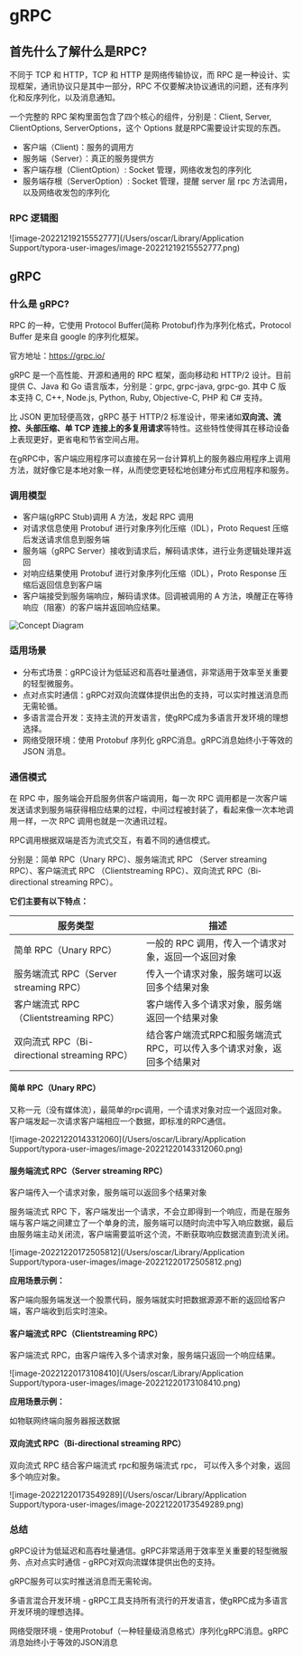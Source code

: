 # gRPC



## 首先什么了解什么是RPC?

不同于 TCP 和 HTTP，TCP 和 HTTP 是网络传输协议，而 RPC 是一种设计、实现框架，通讯协议只是其中一部分，RPC 不仅要解决协议通讯的问题，还有序列化和反序列化，以及消息通知。

一个完整的 RPC 架构里面包含了四个核心的组件，分别是：Client, Server, ClientOptions, ServerOptions，这个 Options 就是RPC需要设计实现的东西。

- 客户端（Client)：服务的调用方
- 服务端（Server）：真正的服务提供方
- 客户端存根（ClientOption）: Socket 管理，网络收发包的序列化
- 服务端存根（ServerOption）: Socket 管理，提醒 server 层 rpc 方法调用，以及网络收发包的序列化

### RPC 逻辑图

![image-20221219215552777](/Users/oscar/Library/Application Support/typora-user-images/image-20221219215552777.png)



## gRPC

### 什么是 gRPC?

RPC 的一种，它使用 Protocol Buffer(简称 Protobuf)作为序列化格式，Protocol Buffer 是来自 google 的序列化框架。

官方地址：https://grpc.io/

gRPC 是一个高性能、开源和通用的 RPC 框架，面向移动和 HTTP/2 设计。目前提供 C、Java 和 Go 语言版本，分别是：grpc, grpc-java, grpc-go. 其中 C 版本支持 C, C++, Node.js, Python, Ruby, Objective-C, PHP 和 C# 支持。

比 JSON 更加轻便高效，gRPC 基于 HTTP/2 标准设计，带来诸如**双向流、流控、头部压缩、单 TCP 连接上的多复用请求**等特性。这些特性使得其在移动设备上表现更好，更省电和节省空间占用。

在gRPC中，客户端应用程序可以直接在另一台计算机上的服务器应用程序上调用方法，就好像它是本地对象一样，从而使您更轻松地创建分布式应用程序和服务。

### 调用模型

- 客户端(gRPC Stub)调用 A 方法，发起 RPC 调用
- 对请求信息使用 Protobuf 进行对象序列化压缩（IDL），Proto Request 压缩后发送请求信息到服务端
- 服务端（gRPC Server）接收到请求后，解码请求体，进行业务逻辑处理并返回
- 对响应结果使用 Protobuf 进行对象序列化压缩（IDL），Proto Response 压缩后返回信息到客户端
- 客户端接受到服务端响应，解码请求体。回调被调用的 A 方法，唤醒正在等待响应（阻塞）的客户端并返回响应结果。



![Concept Diagram](https://grpc.io/img/landing-2.svg)

### 适用场景

- 分布式场景：gRPC设计为低延迟和高吞吐量通信，非常适用于效率至关重要的轻型微服务。
- 点对点实时通信：gRPC对双向流媒体提供出色的支持，可以实时推送消息而无需轮循。
- 多语言混合开发：支持主流的开发语言，使gRPC成为多语言开发环境的理想选择。
- 网络受限环境：使用 Protobuf 序列化 gRPC消息。gRPC消息始终小于等效的 JSON 消息。

### 通信模式

在 RPC 中，服务端会开启服务供客户端调用，每一次 RPC 调用都是一次客户端发送请求到服务端获得相应结果的过程，中间过程被封装了，看起来像一次本地调用一样，一次 RPC 调用也就是一次通讯过程。

RPC调用根据双端是否为流式交互，有着不同的通信模式。

分别是：简单 RPC（Unary RPC）、服务端流式 RPC （Server streaming RPC）、客户端流式 RPC （Clientstreaming RPC）、双向流式 RPC（Bi-directional streaming RPC）。

**它们主要有以下特点：**

| 服务类型                                     | 描述                                                         |
| -------------------------------------------- | ------------------------------------------------------------ |
| 简单 RPC（Unary RPC）                        | 一般的 RPC 调用，传入一个请求对象，返回一个返回对象          |
| 服务端流式 RPC（Server streaming RPC）       | 传入一个请求对象，服务端可以返回多个结果对象                 |
| 客户端流式 RPC（Clientstreaming RPC）        | 客户端传入多个请求对象，服务端返回一个结果对象               |
| 双向流式 RPC（Bi-directional streaming RPC） | 结合客户端流式RPC和服务端流式RPC，可以传⼊多个请求对象，返回多个结果对 |



#### 简单 RPC（Unary RPC）

又称一元（没有媒体流），最简单的rpc调用，一个请求对象对应一个返回对象。客户端发起一次请求客户端相应一个数据，即标准的RPC通信。

![image-20221220143312060](/Users/oscar/Library/Application Support/typora-user-images/image-20221220143312060.png)





#### 服务端流式 RPC（Server streaming RPC）

客户端传⼊⼀个请求对象，服务端可以返回多个结果对象

服务端流式 RPC 下，客户端发出一个请求，不会立即得到一个响应，而是在服务端与客户端之间建立了一个单身的流，服务端可以随时向流中写入响应数据，最后由服务端主动关闭流，客户端需要监听这个流，不断获取响应数据流直到流关闭。

![image-20221220172505812](/Users/oscar/Library/Application Support/typora-user-images/image-20221220172505812.png)

**应用场景示例：**

客户端向服务端发送一个股票代码，服务端就实时把数据源源不断的返回给客户端，客户端收到后实时渲染。



#### 客户端流式 RPC（Clientstreaming RPC）

客户端流式 RPC，由客户端传入多个请求对象，服务端只返回一个响应结果。

![image-20221220173108410](/Users/oscar/Library/Application Support/typora-user-images/image-20221220173108410.png)

**应用场景示例：**

如物联网终端向服务器报送数据



#### 双向流式 RPC（Bi-directional streaming RPC）

双向流式 RPC 结合客户端流式 rpc和服务端流式 rpc， 可以传入多个对象，返回多个响应对象。

![image-20221220173549289](/Users/oscar/Library/Application Support/typora-user-images/image-20221220173549289.png)



### 总结

gRPC设计为低延迟和⾼吞吐量通信。gRPC⾮常适⽤于效率⾄关重要的轻型微服务、点对点实时通信 - gRPC对双向流媒体提供出⾊的⽀持。

gRPC服务可以实时推送消息⽽⽆需轮询。

多语⾔混合开发环境 - gRPC⼯具⽀持所有流⾏的开发语⾔，使gRPC成为多语⾔开发环境的理想选择。

⽹络受限环境 - 使⽤Protobuf（⼀种轻量级消息格式）序列化gRPC消息。gRPC消息始终⼩于等效的JSON消息

